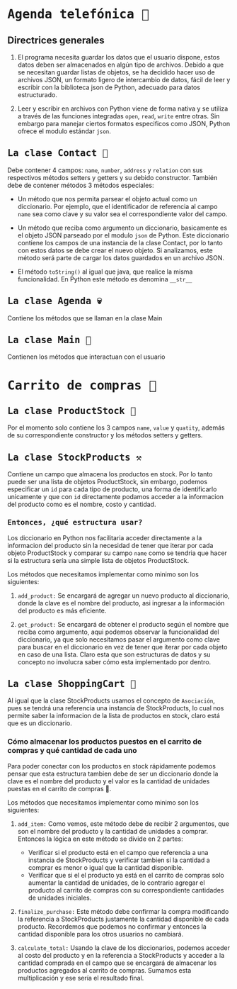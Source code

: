 # <samp>Agenda telefónica :green_book:</samp>
## Directrices  generales
1. El programa necesita guardar los datos que el usuario dispone, estos datos deben ser almacenados en algún tipo de archivos. Debido a que se necesitan guardar listas de objetos, se ha decidido hacer uso de archivos JSON, un formato ligero de intercambio de datos, fácil de leer y escribir con la biblioteca json de Python, adecuado para datos estructurado.

2. Leer y escribir en archivos con Python viene de forma nativa y se utiliza a través de las funciones integradas `open`, `read`, `write` entre otras. Sin embargo para manejar ciertos formatos especificos como JSON, Python ofrece el modulo estándar `json`.

## <samp>La clase Contact :hammer:</samp>
Debe contener 4 campos: `name`, `number`, `address` y `relation` con sus respectivos métodos setters y getters y su debido constructor. También debe de contener métodos 3  métodos especiales:

- Un método que nos permita parsear el objeto actual como un diccionario. Por ejemplo, que el identificador de referencia al campo `name` sea como clave y su valor sea el correspondiente valor del campo.

- Un método que reciba como argumento un diccionario, basicamente es el objeto JSON parseado por el modulo `json` de Python. Este diccionario contiene los campos de una instancia de la clase Contact, por lo tanto con estos datos se debe crear el nuevo objeto. Si analizamos, este método será parte de cargar los datos guardados en un archivo JSON.

- El método `toString()` al igual que java, que realice la misma funcionalidad. En Python este método es denomina `__str__`

## <samp>La clase Agenda :skull:</samp>
Contiene los métodos que se llaman en la clase Main

## <samp>La clase Main :eyes:</samp>
Contienen los métodos que interactuan con el usuario

# <samp>Carrito de compras :shopping_cart:</samp>
## <samp>La clase ProductStock :eyes:</samp>
Por el momento solo contiene los 3 campos `name`, `value` y `quatity`, además de su correspondiente constructor y los métodos setters y getters.

## <samp>La clase StockProducts :hammer_and_pick:</samp>
Contiene un campo que almacena los productos en stock. Por lo tanto puede ser una lista de objetos ProductStock, sin embargo, podemos especificar un `id` para cada tipo de producto, una forma de identificarlo unicamente y que con `id` directamente podamos acceder a la informacion del producto como es el nombre, costo y cantidad.

### <samp>Entonces, ¿qué estructura usar?</samp>
Los diccionario en Python nos facilitaria acceder directamente a la informacion del producto sin la necesidad de tener que iterar por cada objeto ProductStock y comparar su campo `name` como se tendria que hacer si la estructura sería una simple lista de objetos ProductStock.

Los métodos que necesitamos implementar como minimo son los siguientes:
1. `add_product:` Se encargará de agregar un nuevo producto al diccionario, donde la clave es el nombre del producto, asi ingresar a la información del producto es más eficiente.

2. `get_product:` Se encargará de obtener el producto según el nombre que reciba como argumento, aqui podemos observar la funcionalidad del diccionario, ya que solo necesitamos pasar el argumento como clave para buscar en el diccionario en vez de tener que iterar por cada objeto en caso de una lista. Claro esta que son estructuras de datos y su concepto no involucra saber cómo esta implementado por dentro.

## <samp>La clase ShoppingCart :money_mouth_face:</samp>
Al igual que la clase StockProducts usamos el concepto de `Asociación`, pues se tendrá una referencia una instancia de StockProducts, lo cual nos permite saber la informacion de la lista de productos en stock, claro está que es un diccionario. 

### Cómo almacenar los productos puestos en el carrito de compras y qué cantidad de cada uno
Para poder conectar con los productos en stock rápidamente podemos pensar que esta estructura tambien debe de ser un diccionario donde la clave es el nombre del producto y el valor es la cantidad de unidades puestas en el carrito de compras :shopping_cart:.

Los métodos que necesitamos implementar como minimo son los siguientes:
1. `add_item:` Como vemos, este método debe de recibir 2 argumentos, que son el nombre del producto y la cantidad de unidades a comprar. Entonces la lógica en este método se divide en 2 partes:
    - Verificar si el producto está en el campo que referencia a una instancia de StockProducts y verificar tambien si la cantidad a comprar es menor o igual que la cantidad disponible.
    - Verificar que si el el producto ya está en el carrito de compras solo aumentar la cantidad de unidades, de lo contrario agregar el producto al carrito de compras con su correspondiente cantidades de unidades iniciales.

2. `finalize_purchase:` Este método debe confirmar la compra modificando la referencia a StockProducts justamente la cantidad disponible de cada producto. Recordemos que podemos no confirmar y entonces la cantidad disponible para los otros usuarios no cambiará.

3. `calculate_total:` Usando la clave de los diccionarios, podemos acceder al costo del producto y en la referencia a StockProducts y acceder a la cantidad comprada en el campo que se encargará de almacenar los productos agregados al carrito de compras. Sumamos esta multiplicación y ese sería el resultado final.
